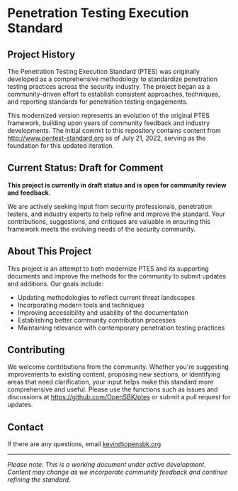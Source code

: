 # Penetration Testing Execution Standard

## Project History

The Penetration Testing Execution Standard (PTES) was originally developed as a comprehensive methodology to standardize penetration testing practices across the security industry. The project began as a community-driven effort to establish consistent approaches, techniques, and reporting standards for penetration testing engagements.

This modernized version represents an evolution of the original PTES framework, building upon years of community feedback and industry developments. The initial commit to this repository contains content from http://www.pentest-standard.org as of July 21, 2022, serving as the foundation for this updated iteration.

## Current Status: Draft for Comment

**This project is currently in draft status and is open for community review and feedback.**

We are actively seeking input from security professionals, penetration testers, and industry experts to help refine and improve the standard. Your contributions, suggestions, and critiques are valuable in ensuring this framework meets the evolving needs of the security community.

## About This Project

This project is an attempt to both modernize PTES and its supporting documents and improve the methods for the community to submit updates and additions. Our goals include:

- Updating methodologies to reflect current threat landscapes
- Incorporating modern tools and techniques
- Improving accessibility and usability of the documentation
- Establishing better community contribution processes
- Maintaining relevance with contemporary penetration testing practices

## Contributing

We welcome contributions from the community. Whether you're suggesting improvements to existing content, proposing new sections, or identifying areas that need clarification, your input helps make this standard more comprehensive and useful.  Please use the functions such as issues and discussions at https://github.com/OpenSBK/ptes or submit a pull request for updates.

## Contact

If there are any questions, email kevin@opensbk.org

---

*Please note: This is a working document under active development. Content may change as we incorporate community feedback and continue refining the standard.*